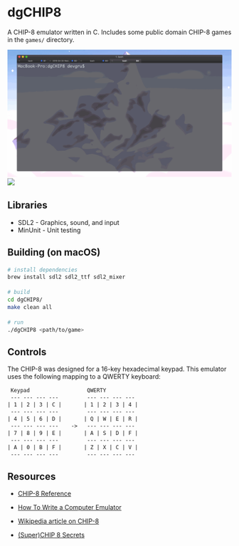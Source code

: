 dgCHIP8
=======

A CHIP-8 emulator written in C. Includes some public domain CHIP-8 games in the `games/` directory.

![](tetris.gif)
![](invaders.gif)

## Libraries

* SDL2 - Graphics, sound, and input
* MinUnit - Unit testing

## Building (on macOS)

```bash
# install dependencies
brew install sdl2 sdl2_ttf sdl2_mixer

# build
cd dgCHIP8/
make clean all

# run
./dgCHIP8 <path/to/game>

```

## Controls

The CHIP-8 was designed for a 16-key hexadecimal keypad. This emulator uses the following mapping to a QWERTY keyboard:

```
 Keypad                  QWERTY
 --- --- --- ---         --- --- --- ---
| 1 | 2 | 3 | C |       | 1 | 2 | 3 | 4 |
 --- --- --- ---         --- --- --- ---
| 4 | 5 | 6 | D |       | Q | W | E | R |
 --- --- --- ---    ->   --- --- --- ---
| 7 | 8 | 9 | E |       | A | S | D | F |
 --- --- --- ---         --- --- --- ---
| A | 0 | B | F |       | Z | X | C | V |
 --- --- --- ---         --- --- --- ---
```

## Resources

* [CHIP-8 Reference](http://devernay.free.fr/hacks/chip8/C8TECH10.HTM)

* [How To Write a Computer Emulator](http://fms.komkon.org/EMUL8/HOWTO.html)

* [Wikipedia article on CHIP-8](https://en.wikipedia.org/wiki/CHIP-8)
  
* [(Super)CHIP 8 Secrets](https://github.com/AfBu/haxe-chip-8-emulator/wiki/(Super)CHIP-8-Secrets)
